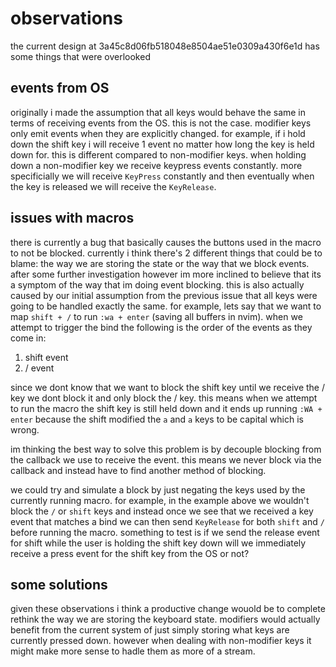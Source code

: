 # observations

the current design at 3a45c8d06fb518048e8504ae51e0309a430f6e1d has some things that were overlooked

## events from OS
originally i made the assumption that all keys would behave the same in terms of receiving events from the OS. this is not the case. modifier keys only emit events when they are explicitly changed. for example, if i hold down the shift key i will receive 1 event no matter how long the key is held down for. this is different compared to non-modifier keys. when holding down a non-modifier key we receive keypress events constantly. more specificially we will receive `KeyPress` constantly and then eventually when the key is released we will receive the `KeyRelease`.

## issues with macros
there is currently a bug that basically causes the buttons used in the macro to not be blocked. currently i think there's 2 different things that could be to blame: the way we are storing the state or the way that we block events. after some further investigation however im more inclined to believe that its a symptom of the way that im doing event blocking. this is also actually caused by our initial assumption from the previous issue that all keys were going to be handled exactly the same. for example, lets say that we want to map `shift + /` to run `:wa + enter` (saving all buffers in nvim). when we attempt to trigger the bind the following is the order of the events as they come in:

1. shift event
2. / event

since we dont know that we want to block the shift key until we receive the / key we dont block it and only block the / key. this means when we attempt to run the macro the shift key is still held down and it ends up running `:WA + enter` because the shift modified the `a` and `a` keys to be capital which is wrong.

im thinking the best way to solve this problem is by decouple blocking from the callback we use to receive the event. this means we never block via the callback and instead have to find another method of blocking.

we could try and simulate a block by just negating the keys used by the currently running macro. for example, in the example above we wouldn't block the `/` or `shift` keys and instead once we see that we received a key event that matches a bind we can then send `KeyRelease` for both `shift` and `/` before running the macro. something to test is if we send the release event for shift while the user is holding the shift key down will we immediately receive a press event for the shift key from the OS or not?


## some solutions
given these observations i think a productive change wouold be to complete rethink the way we are storing the keyboard state. modifiers would actually benefit from the current system of just simply storing what keys are currently pressed down. however when dealing with non-modifier keys it might make more sense to hadle them as more of a stream.

